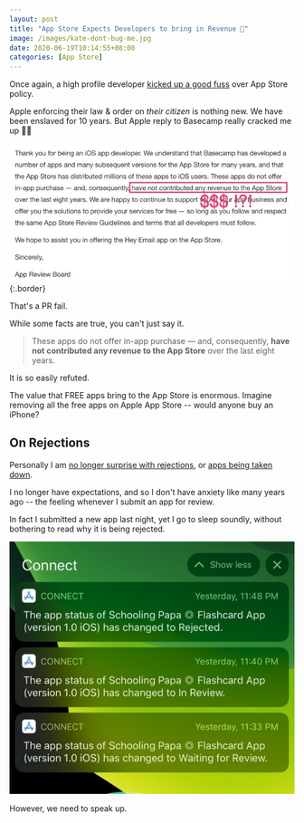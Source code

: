```yaml
---
layout: post
title: "App Store Expects Developers to bring in Revenue 🤣"
image: /images/kate-dont-bug-me.jpg
date: 2020-06-19T10:14:55+08:00
categories: [App Store]
---
```


Once again, a high profile developer [kicked up a good fuss](https://techcrunch.com/2020/06/18/interview-apples-schiller-says-position-on-hey-app-is-unchanged-and-no-rules-changes-are-imminent/) over App Store policy.

Apple enforcing their law & order on _their citizen_ is nothing new. We have been enslaved for 10 years. But Apple reply to Basecamp really cracked me up 🤣🤣

![](/images/basecamp-no-revenue.jpg){:.border}

That's a PR fail.

While some facts are true, you can't just say it.

> These apps do not offer in-app purchase — and, consequently, **have not contributed any revenue to the App Store** over the last eight years.

It is so easily refuted.

The value that FREE apps bring to the App Store is enormous. Imagine removing all the free apps on Apple App Store -- would anyone buy an iPhone?

## On Rejections

Personally I am [no longer surprise with rejections](/2019/09/20/i-am-no-longer-surprise-over-app-store-review-rejections/), or [apps being taken down](https://blog.just2us.com/2020/04/19/taking-down-concert-camera/).

I no longer have expectations, and so I don't have anxiety like many years ago -- the feeling whenever I submit an app for review.

In fact I submitted a new app last night, yet I go to sleep soundly, without bothering to read why it is being rejected.

![Anyway, a record time from submission to rejection](/images/reject-papa.jpg)

However, we need to speak up.
